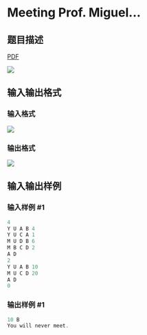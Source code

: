 # Meeting Prof. Miguel...

## 题目描述

[problemUrl]: https://uva.onlinejudge.org/index.php?option=com_onlinejudge&Itemid=8&category=13&page=show_problem&problem=1112

[PDF](https://uva.onlinejudge.org/external/101/p10171.pdf)

![](https://cdn.luogu.com.cn/upload/vjudge_pic/UVA10171/e70a3ed6e3f061b6669185b890b7daef22103c94.png)

## 输入输出格式

### 输入格式

![](https://cdn.luogu.com.cn/upload/vjudge_pic/UVA10171/e947c0d62e94576415fca8adac14d50a72ce45d1.png)

### 输出格式

![](https://cdn.luogu.com.cn/upload/vjudge_pic/UVA10171/d6b6da58b100e8eae916d8b2ea66ce0545a9268c.png)

## 输入输出样例

### 输入样例 #1

```cpp
4
Y U A B 4
Y U C A 1
M U D B 6
M B C D 2
A D
2
Y U A B 10
M U C D 20
A D
0
```


### 输出样例 #1

```cpp
10 B
You will never meet.
```


